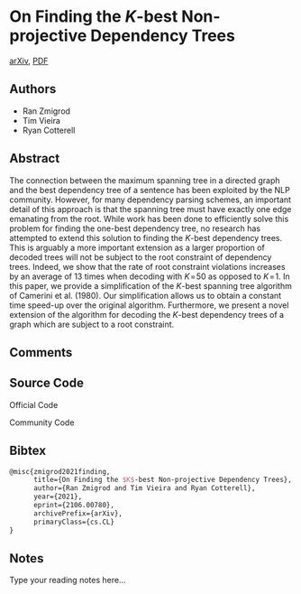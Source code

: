 
# On Finding the $K$-best Non-projective Dependency Trees

[arXiv](https://arxiv.org/abs/2106.0780), [PDF](https://arxiv.org/pdf/2106.0780.pdf)

## Authors

- Ran Zmigrod
- Tim Vieira
- Ryan Cotterell

## Abstract

The connection between the maximum spanning tree in a directed graph and the best dependency tree of a sentence has been exploited by the NLP community. However, for many dependency parsing schemes, an important detail of this approach is that the spanning tree must have exactly one edge emanating from the root. While work has been done to efficiently solve this problem for finding the one-best dependency tree, no research has attempted to extend this solution to finding the $K$-best dependency trees. This is arguably a more important extension as a larger proportion of decoded trees will not be subject to the root constraint of dependency trees. Indeed, we show that the rate of root constraint violations increases by an average of $13$ times when decoding with $K\!=\!50$ as opposed to $K\!=\!1$. In this paper, we provide a simplification of the $K$-best spanning tree algorithm of Camerini et al. (1980). Our simplification allows us to obtain a constant time speed-up over the original algorithm. Furthermore, we present a novel extension of the algorithm for decoding the $K$-best dependency trees of a graph which are subject to a root constraint.

## Comments



## Source Code

Official Code



Community Code



## Bibtex

```tex
@misc{zmigrod2021finding,
      title={On Finding the $K$-best Non-projective Dependency Trees}, 
      author={Ran Zmigrod and Tim Vieira and Ryan Cotterell},
      year={2021},
      eprint={2106.00780},
      archivePrefix={arXiv},
      primaryClass={cs.CL}
}
```

## Notes

Type your reading notes here...

